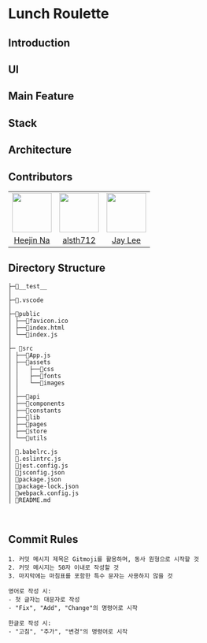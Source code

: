 # Lunch Roulette

## Introduction
<!-- 배포 주소 -->

## UI

## Main Feature

## Stack

## Architecture

## Contributors
<table>
  <tr>
    <td align="center">
      <img src="https://github.com/heejinna.png" width="80">
    </td>
    <td align="center">
      <img src="https://github.com/alsth712.png" width="80">
    </td>
    <td align="center">
      <img src="https://github.com/leejaypower.png" width="80">
    </td>
  </tr>
  <tr>
    <td align="center">
      <a href="https://github.com/heejinna">Heejin Na</a>
    </td>
    <td align="center">
      <a href="https://github.com/alsth712">alsth712</a>
    </td>
    <td align="center">
      <a href="https://github.com/leejaypower">Jay Lee</a>
    </td>
  </tr>
</table>

## Directory Structure
```
├─📁__test__
│
├─📁.vscode
│   
├─📁public
│ ├──📜favicon.ico
│ ├──📜index.html
│ └──📜index.js
│
├─ 📁src
│ ├──📜App.js
│ ├──📁assets
│ │   ├──📁css
│ │   ├──📁fonts
│ │   └──📁images
│ │
│ ├──📁api
│ ├──📁components
│ ├──📁constants
│ ├──📁lib
│ ├──📁pages
│ ├──📁store
│ └──📁utils
│
│ 📜.babelrc.js
│ 📜.eslintrc.js
│ 📜jest.config.js
│ 📜jsconfig.json
│ 📜package.json
│ 📜package-lock.json
│ 📜webpack.config.js
│ 📜README.md

```
<br>

## Commit Rules
```
1. 커밋 메시지 제목은 Gitmoji를 활용하며, 동사 원형으로 시작할 것
2. 커밋 메시지는 50자 이내로 작성할 것
3. 마지막에는 마침표를 포함한 특수 문자는 사용하지 않을 것

영어로 작성 시:
- 첫 글자는 대문자로 작성
- "Fix", "Add", "Change"의 명령어로 시작

한글로 작성 시:
- "고침", "추가", "변경"의 명령어로 시작
```